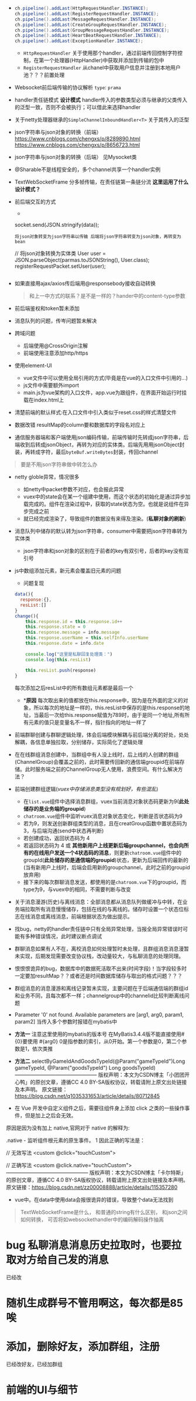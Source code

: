 - ```java
  ch.pipeline().addLast(HttpRequestHandler.INSTANCE);
  ch.pipeline().addLast(RegisterRequestHandler.INSTANCE);
  ch.pipeline().addLast(MessageRequestHandler.INSTANCE);
  ch.pipeline().addLast(CreateGroupRequestHandler.INSTANCE);
  ch.pipeline().addLast(GroupMessageRequestHandler.INSTANCE);
  ch.pipeline().addLast(HeartBeatRequestHandler.INSTANCE);
  ch.pipeline().addLast(ExceptionHandler.INSTANCE);
  ```
  - ```HttpRequestHandler```
  关于使用那个handler，通过前端传回控制字符控制，在第一个处理器(HttpHandler)中获取并添加到传输的包中
  - ```RegisterRequestHandler```
  从chanel中获取用户信息并注册到本地用户池？？？前置处理

- Websocket前后端传输的协议解析
  ```type```:
  ```prama```

- handler责任链模式 **设计模式**
  handler传入的参数类型必须与继承的父类传入的泛型一致，否则不会被执行；可以借此来选择handler


- 关于netty处理器继承的```SimpleChannelInboundHandler<T>``` 关于其传入的泛型

- json字符串与json对象的转换（前端）
  https://www.cnblogs.com/chengxs/p/8289890.html
  https://www.cnblogs.com/chengxs/p/8656723.html
- json字符串与json对象的转换（后端）
  见Mysocket类

- @Sharable不是线程安全的，多个channel共享一个handler实例

- TextWebSocketFrame 分多帧传输，在责任链第一条链分流 **这里运用了什么设计模式？**

- 前后端交互的方式
  - ```js
  socket.send(JSON.stringify(data));
  ```
  将json对象转变为json字符串以传输 后端将json字符串转变为json对象，再转变为bean
  ```
  //                将json对象转换为实体类
                User user =  JSON.parseObject(parmas.toJSONString(), User.class);
                registerRequestPacket.setUser(user);
  ```
- 如果直接用ajax/axios传后端用@responsebody接收自动转换
  > 和上一中方式的联系？是不是一样的？hander中的content-type参数

- 前后端鉴权和token暂未添加

- 消息队列的问题，传岑问题暂未解决

- 跨域问题
  - 后端使用@CrossOrigin注解
  - 前端使用注意添加http/https

- 使用element-UI
  - vue文件中可以使用全局引用的方式(毕竟是在vue的入口文件中引用的...)
  - js文件中需要额外import
  - main.js为vue架构的入口文件，app.vue为跟组件，在界面开始运行时挂载在index.html上

- 清楚前端的默认样式:在入口文件中引入类似于reset.css的样式清楚文件

- 数据改错 resultMap的column要和数据库的字段名对应上

- 通信服务器端和客户端使用json编码传输，前端传输时先转成json字符串，后端收到后转成jsonObject，再转为对应的实体类。后端先用用jsonObject封装，再转成字符，最后```byteBuf.writeBytes```封装，传回channel
> 要是不用json字符串做中转怎么办

- netty globle异常，情况很多
  - 如netty中packet参数不对应，也会报此异常
  -  vuex中的state会在某一个组建中使用，而这个状态的初始化是通过异步加载完成的。组件在渲染过程中，获取的state状态为空。也就是说组件在异步完成之前
  - 就已经完成渲染了，导致组件的数据没有来得及渲染。(**私聊对象的刷新**)

- 消息队列中储存的默认转为json字符串，consumer中需要把json字符串转为实体类
  - json字符串和json对象的区别在于前者的key有双引号，后者的key没有双引号

- js中数组添加元素，新元素会覆盖旧元素的问题
  - 问题复现
  ```js
  data(){
    response:{},
    resList:[]
  }
  change(){
      this.response.id = this.response.id++
      this.response.state = 0
      this.response.message = info.message
      this.response.userName = this.selfInfo.userName
      this.response.date = info.date
      
      console.log("这里是私聊回复处理类：")
      console.log(this.resList)
     
      this.resList.push(response)
  }
  ```
  每次添加之后resList中的所有数组元素都是最后一个
  - ***原因**
  每次取出来的值都放在this.response中，因为是在外面的定义的对象，所以每次的地址是一样的，this.resList中保存的是this.response的地址，当最后一次给this.response赋值为789时，由于是同一个地址,所有所有元素的值只是变量名不一样，指针指向的地址一样了

- 前端群聊创建与群聊逻辑处理，体会后端模块解耦与前后端分离的好处，处处解耦，各信息单独拉取，分别储存，实际简化了逻辑处理

- 在在线群组消息创建中，当群组中有人没上线时，后上线的人创建的群组(ChannelGroup)会覆盖之前的，此时需要传回新的通信端groupid在前端存储。此时服务端之前的ChannelGroup无人使用，浪费空间。有什么解决方法？

- 前端创建群组逻辑(*vuex中存储消息类型没有规划好，有些混乱*)
  - 在```list.vue```组件中选择消息群组，vuex当前消息对象状态码更新为9(**此处储存的是业务端的groupid**)
  - ```chatroom.vue```组件中监听vuex消息对象状态变化，判断是否状态码为9
  - 若为9，则发送创新群组类型的消息，且在creatGroup函数中置状态码为 3，与后端沟通(send中状态再判断)
  - 若创建成功，返回状态码为 4
  - 若返回状态码为 4 或 **其他新用户上线更新后端groupchannel，也会向所有的在线用户发送一个4状态码的消息**，则更新```chatroom.vue```组件中的groupId(**此处储存的是通信端的groupid**)状态，更新为后端回传的最新的(当有新用户上线时，后端会启用新的groupchannel，此时之前的groupid放弃用)
  - 接下来的每次群聊消息发送，都使用的是```chatroom.vue```下的groupid，而type为9，与vuex中的相同，不需要判断与改变

- 关于消息漫游(历史)与离线消息：全部消息都从消息队列做缓冲与中转，在业务端拉取所有消息慢慢储存，包括在线的与离线的。储存时设置一个状态位标志在线消息或离线消息，前端根据状态为做出提示。

- 找bug，netty的handler责任链中只有全局异常处理，当报全局异常错误时可能有多种错误情况，此时建议断点调试

- 群聊消息如果有人不在，离校消息如何处理暂时未处理，且群组消息消息漫暂未实现，后期发现需要改变协议栈，改动量较大，与私聊消息的处理同理。

- 恨恨恨诡异的bug，数据库中的数据死活取不出来(时间字段)！当字段较多时一定要加resultMap？？或者还是时间数据库储存与取出的格式问题？？？

- 群组消息的消息漫游和离线记录暂未实现，主要问题在于后端通信端的群组id和业务不同，且每次都不一样；channelgroup中的channelid比较判断离线问题

- Parameter '0' not found. Available parameters are [arg1, arg0, param1, param2] 当传入多个参数时报错在mybatis中
- **方法一** 注意这里使用的mybatis的版本号
  在MyBatis3.4.4版不能直接使用#{0}要使用 #{arg0}
  0是指参数的索引，从0开始。第一个参数是0，第二个参数是1，依次类推
- **方法二** selectByGameIdAndGoodsTypeId(@Param("gameTypeId")Long gameTypeId, @Param("goodsTypeId") Long goodsTypeId)
————————————————
版权声明：本文为CSDN博主「小团团开心鸭」的原创文章，遵循CC 4.0 BY-SA版权协议，转载请附上原文出处链接及本声明。
原文链接：https://blog.csdn.net/q1035331653/article/details/80712845

- 在 Vue 开发中自定义组件之后，需要往组件身上添加 click 之类的一些操作事件，但是加上之后会无效。

原因是因为没有加上 native,官网对于 native 的解释为:

.native - 监听组件根元素的原生事件。
1
因此正确的写法是：

// 无效写法
<custom @click="touchCustom"></custom>

// 正确写法
<custom @click.native="touchCustom"></custom>
————————————————
版权声明：本文为CSDN博主「卡尔特斯」的原创文章，遵循CC 4.0 BY-SA版权协议，转载请附上原文出处链接及本声明。
原文链接：https://blog.csdn.net/zz00008888/article/details/115357280

- vue中。在data中使用data会报很诡异的错误，导致整个data无法找到

> TextWebSocketFrame是什么，
> 和普通的string有什么区别，
> 和json之间如何转换，
> 可否将如websockethandler中的编码解码操作抽离

# bug 私聊消息消息历史拉取时，也要拉取对方给自己发的消息 
已经改

# 随机生成群号不管用啊这，每次都是85唉

# 添加，删除好友，添加群组，注册
已经改好友，已经加群组

# 前端的UI与细节
